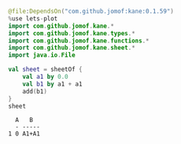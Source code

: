 ```kotlin
@file:DependsOn("com.github.jomof:kane:0.1.59")
%use lets-plot
import com.github.jomof.kane.*
import com.github.jomof.kane.types.*
import com.github.jomof.kane.functions.*
import com.github.jomof.kane.sheet.*
import java.io.File
```


<div id="SVuUNB"></div>
<script type="text/javascript" data-lets-plot-script="library">
    if(!window.letsPlotCallQueue) {
        window.letsPlotCallQueue = [];
    }; 
    window.letsPlotCall = function(f) {
        window.letsPlotCallQueue.push(f);
    };
    (function() {
        var script = document.createElement("script");
        script.type = "text/javascript";
        script.src = "https://dl.bintray.com/jetbrains/lets-plot/lets-plot-1.5.2.min.js";
        script.onload = function() {
            window.letsPlotCall = function(f) {f();};
            window.letsPlotCallQueue.forEach(function(f) {f();});
            window.letsPlotCallQueue = [];


        };
        script.onerror = function(event) {
            window.letsPlotCall = function(f) {};
            window.letsPlotCallQueue = [];
            var div = document.createElement("div");
            div.style.color = 'darkred';
            div.textContent = 'Error loading Lets-Plot JS';
            document.getElementById("SVuUNB").appendChild(div);
        };
        var e = document.getElementById("SVuUNB");
        e.appendChild(script);
    })();
</script>



```kotlin
val sheet = sheetOf {
    val a1 by 0.0
    val b1 by a1 + a1
    add(b1)
}
sheet
```




      A   B   
      - ----- 
    1 0 A1+A1 




```kotlin

```


```kotlin

```
